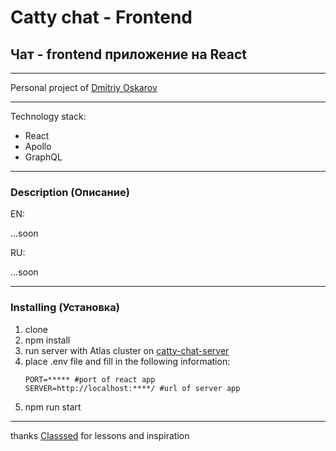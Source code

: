 # Catty chat - Frontend
## Чат - frontend приложение на React

---

Personal project of [Dmitriy Oskarov](http://frontendfrontier.com/)

---

Technology stack:

* React
* Apollo
* GraphQL

---

### Description (Описание)

EN:

...soon

RU:

...soon

---

### Installing (Установка)

1. clone
2. npm install
3. run server with Atlas cluster on [catty-chat-server](https://github.com/Oskarov/catty-chat-server)
4. place .env file and fill in the following information:
   ```
   PORT=***** #port of react app
   SERVER=http://localhost:****/ #url of server app
   ```
5. npm run start

---

thanks [Classsed](https://www.patreon.com/classsed) for lessons and inspiration